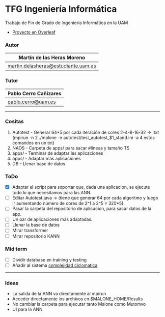 # TFG Ingeniería Informática

Trabajo de Fin de Grado de Ingeniería Informática en la UAM
- [Proyecto en Overleaf](https://www.overleaf.com/project/619df580e0cdd6ba1598798b)

### Autor
| Martín de las Heras Moreno
| --------------------------
| martin.delasheras@estudiante.uam.es

### Tutor
| Pablo Cerro Cañizares
| --------------------------
| pablo.cerro@uam.es

---

### Cositas
 1. Autotest - Generar 64*5 por cada iteración de cores 2-4-8-16-32 -> .txt (mpirun -n 2 ./malone -e autotest/test_autotest_$1_stand.ini -a 4 estos comandos en un txt)
 2. NAOS - Carpeta de apps/ para sacar #lineas y tamaño TS
 3. apps/ - Terminar de adaptar las aplicaciones
 4. apps/ - Adaptar más aplicaciones
 5. DB - Llenar base de datos

### ToDo
 - [x] Adaptar el script para soportar que, dada una aplicacion, se ejecute todo lo que necesitamos para las ANN.
 - [ ] Editar Autotest.java -> (tiene que generar 64 por cada algoritmo y luego ir aumentando número de cores de 2^1 a 2^5 = 320*5).
 - [ ] Pasar la carpeta del repositorio de aplicacion, para sacar datos de la app.
 - [ ] Un par de aplicaciones más adaptadas.
 - [ ] Llenar la base de datos
 - [ ] Mirar transformer
 - [ ] Mirar repositorio KANN

### Mid term
 - [ ] Dividir database en training y testing
 - [ ] Añadir al sistema [complejidad ciclomatica](https://github.com/ideadapt/metriculator)

---

### Ideas
 - La salida de la ANN va directamente al mpirun
 - Acceder directamente los archivos en $MALONE_HOME/Results
 - No cambiar la carpeta para ejecutar tanto Malone como Mutomvo
 - UI para la ANN
